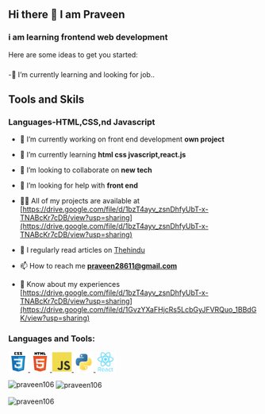 ## Hi there 👋 I am  Praveen
### i am learning frontend web development

Here are some ideas to get you started:

### 
 -🌱 I’m currently learning and looking for job..

## Tools and Skils
### Languages-HTML,CSS,nd Javascript

- 🔭 I’m currently working on front end development **own project**

- 🌱 I’m currently learning **html css jvascript,react.js**

- 👯 I’m looking to collaborate on **new tech**

- 🤝 I’m looking for help with **front end**

- 👨‍💻 All of my projects are available at [https://drive.google.com/file/d/1bzT4ayv_zsnDhfyUbT-x-TNABcKr7cDB/view?usp=sharing](https://drive.google.com/file/d/1bzT4ayv_zsnDhfyUbT-x-TNABcKr7cDB/view?usp=sharing)

- 📝 I regularly read articles on [Thehindu](Thehindu)

- 📫 How to reach me **praveen28611@gmail.com**

- 📄 Know about my experiences [https://drive.google.com/file/d/1bzT4ayv_zsnDhfyUbT-x-TNABcKr7cDB/view?usp=sharing](https://drive.google.com/file/d/1GvzYXaFHjcRs5LcbGyJFVRQuo_1BBdGK/view?usp=sharing)

<h3 align="left">Languages and Tools:</h3>
<p align="left"> <a href="https://www.w3schools.com/css/" target="_blank" rel="noreferrer"> <img src="https://raw.githubusercontent.com/devicons/devicon/master/icons/css3/css3-original-wordmark.svg" alt="css3" width="40" height="40"/> </a> <a href="https://www.w3.org/html/" target="_blank" rel="noreferrer"> <img src="https://raw.githubusercontent.com/devicons/devicon/master/icons/html5/html5-original-wordmark.svg" alt="html5" width="40" height="40"/> </a> <a href="https://developer.mozilla.org/en-US/docs/Web/JavaScript" target="_blank" rel="noreferrer"> <img src="https://raw.githubusercontent.com/devicons/devicon/master/icons/javascript/javascript-original.svg" alt="javascript" width="40" height="40"/> </a> <a href="https://www.python.org" target="_blank" rel="noreferrer"> <img src="https://raw.githubusercontent.com/devicons/devicon/master/icons/python/python-original.svg" alt="python" width="40" height="40"/> </a> <a href="https://reactjs.org/" target="_blank" rel="noreferrer"> <img src="https://raw.githubusercontent.com/devicons/devicon/master/icons/react/react-original-wordmark.svg" alt="react" width="40" height="40"/> </a> </p>

<p><img align="left" src="https://github-readme-stats.vercel.app/api/top-langs?username=praveen106&show_icons=true&locale=en&layout=compact" alt="praveen106" /></p>

<p>&nbsp;<img align="center" src="https://github-readme-stats.vercel.app/api?username=praveen106&show_icons=true&locale=en" alt="praveen106" /></p>

<p><img align="center" src="https://github-readme-streak-stats.herokuapp.com/?user=praveen106&" alt="praveen106" /></p>



